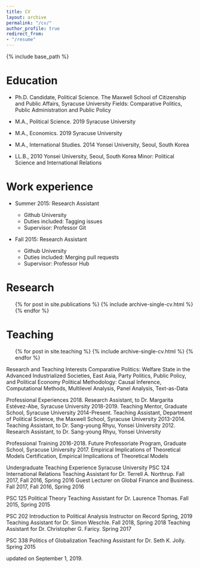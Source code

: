 ```yaml
---
title: CV
layout: archive
permalink: "/cv/"
author_profile: true
redirect_from:
- "/resume"
---
```


{% include base_path %}

Education
======
* Ph.D. Candidate, Political Science. 
The Maxwell School of Citizenship and Public Affairs, Syracuse University
Fields: Comparative Politics, Public Administration and Public Policy

* M.A., Political Science. 2019
Syracuse University

* M.A., Economics. 2019
Syracuse University

* M.A., International Studies. 2014
Yonsei University, Seoul, South Korea

* LL.B., 2010
Yonsei University, Seoul, South Korea
Minor: Political Science and International Relations

Work experience
======
* Summer 2015: Research Assistant
  * Github University
  * Duties included: Tagging issues
  * Supervisor: Professor Git

* Fall 2015: Research Assistant
  * Github University
  * Duties included: Merging pull requests
  * Supervisor: Professor Hub
  
Research
======
  <ul>{% for post in site.publications %}
    {% include archive-single-cv.html %}
  {% endfor %}</ul>
  
Teaching
======
  <ul>{% for post in site.teaching %}
    {% include archive-single-cv.html %}
  {% endfor %}</ul>


Research and Teaching Interests
Comparative Politics: Welfare State in the Advanced Industrialized Societies, East Asia, Party Politics, Public Policy, and Political Economy
Political Methodology: Causal Inference, Computational Methods, Multilevel Analysis, Panel Analysis, Text-as-Data

Professional Experiences
2018. Research Assistant, to Dr. Margarita Estévez-Abe, Syracuse University
2018-2019. Teaching Mentor, Graduate School, Syracuse University
2014-Present. Teaching Assistant, Department of Political Science, the Maxwell School, Syracuse University
2013-2014. Teaching Assistant, to Dr. Sang-young Rhyu, Yonsei University
2012. Research Assistant, to Dr. Sang-young Rhyu, Yonsei University

Professional Training
2016-2018. Future Professoriate Program, Graduate School, Syracuse University
2017. Empirical Implications of Theoretical Models Certification, Empirical Implications of Theoretical Models

Undergraduate Teaching Experience
Syracuse University
PSC 124 International Relations
Teaching Assistant for Dr. Terrell A. Northrup. Fall 2017, Fall 2016, Spring 2016
Guest Lecturer on Global Finance and Business. Fall 2017, Fall 2016, Spring 2016

PSC 125 Political Theory
Teaching Assistant for Dr. Laurence Thomas. Fall 2015, Spring 2015

PSC 202 Introduction to Political Analysis
Instructor on Record Spring, 2019
Teaching Assistant for Dr. Simon Weschle. Fall 2018, Spring 2018
Teaching Assistant for Dr. Christopher G. Faricy. Spring 2017

PSC 338 Politics of Globalization
Teaching Assistant for Dr. Seth K. Jolly. Spring 2015

updated on September 1, 2019.
